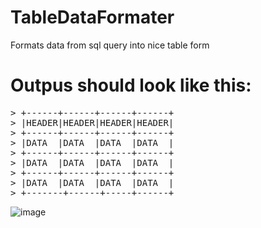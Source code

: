 # TableDataFormater
Formats data from sql query into nice table form
# Outpus should look like this:
<pre>
> +------+------+------+------+</n>
> |HEADER|HEADER|HEADER|HEADER|</n>
> +------+------+------+------+</n>
> |DATA  |DATA  |DATA  |DATA  |</n>
> +------+------+------+------+</n>
> |DATA  |DATA  |DATA  |DATA  |</n>
> +------+------+------+------+</n>
> |DATA  |DATA  |DATA  |DATA  |</n>
> +-------+------+-----+------+</n>
</pre>
![image](https://user-images.githubusercontent.com/107147908/216790096-a351aff6-e0bd-46b7-b08f-ca4362958b2c.png)


